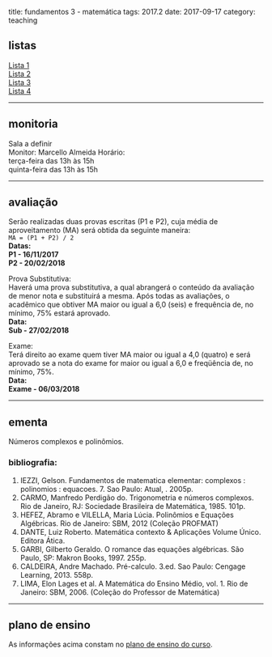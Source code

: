 title: fundamentos 3 - matemática
tags: 2017.2
date: 2017-09-17
category: teaching

## <a id="exercices"></a>listas
[Lista 1]({filename}/listas/fundamentos3-01.pdf)  
[Lista 2]({filename}/listas/fundamentos3-02.pdf)  
[Lista 3]({filename}/listas/fundamentos3-03.pdf)  
[Lista 4]({filename}/listas/fundamentos3-04.pdf)

---

## <a id="monitoria"></a>monitoria
Sala a definir  
Monitor: Marcello Almeida
Horário:  
terça-feira das 13h às 15h  
quinta-feira das 13h às 15h

---

## <a id="exams"></a>avaliação
Serão realizadas duas provas escritas (P1 e P2), cuja média de
aproveitamento (MA) será obtida da seguinte maneira:  
`MA = (P1 + P2) / 2`  
**Datas:  
P1 - 16/11/2017  
P2 - 20/02/2018**

Prova Substitutiva:  
Haverá uma prova substitutiva, a qual abrangerá o conteúdo da avaliação de
menor nota e substituirá a mesma. Após todas as avaliações, o acadêmico que
obtiver MA maior ou igual a 6,0 (seis) e frequência de, no mínimo, 75% estará
aprovado.  
**Data:  
Sub - 27/02/2018**

Exame:  
Terá direito ao exame quem tiver MA maior ou igual a 4,0 (quatro) e será
aprovado se a nota do exame for maior ou igual a 6,0 e freqüência de, no
mínimo, 75%.  
**Data:  
Exame - 06/03/2018**

---

## <a id="silabus"></a>ementa
Números complexos e polinômios.

### bibliografia:  
1. IEZZI, Gelson. Fundamentos de matematica elementar: complexos : polinomios : equacoes. 7. Sao Paulo: Atual, . 2005p.
2. CARMO, Manfredo Perdigão do. Trigonometria e números complexos. Rio de Janeiro, RJ: Sociedade Brasileira de Matemática, 1985. 101p.
3. HEFEZ, Abramo e VILELLA, Maria Lúcia. Polinômios e Equações Algébricas. Rio de Janeiro: SBM, 2012 (Coleção PROFMAT)
4. DANTE, Luiz Roberto. Matemática contexto & Aplicações Volume Único. Editora Ática.
5. GARBI, Gilberto Geraldo. O romance das equações algébricas. São Paulo, SP: Makron Books, 1997. 255p.
6. CALDEIRA, Andre Machado. Pré-calculo. 3.ed. Sao Paulo: Cengage Learning, 2013. 558p.
7. LIMA, Elon Lages et al. A Matemática do Ensino Médio, vol. 1. Rio de Janeiro: SBM, 2006. (Coleção do Professor de Matemática)

---

## plano de ensino
As informações acima constam no [plano de ensino do
curso]({filename}/planos/2017-2-fundamentos3-mat.pdf).
